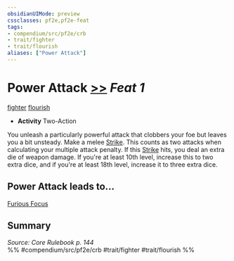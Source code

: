 ```yaml
---
obsidianUIMode: preview
cssclasses: pf2e,pf2e-feat
tags:
- compendium/src/pf2e/crb
- trait/fighter
- trait/flourish
aliases: ["Power Attack"]
---
```

# Power Attack  [>>](rules/core-rulebook/chapter-9-playing-the-game.md#Actions "Two-Action") *Feat 1*  
[fighter](rules/traits/fighter.md "Fighter Class Trait")  [flourish](rules/traits/flourish.md "Flourish Combat Trait")  

- **Activity** Two-Action

You unleash a particularly powerful attack that clobbers your foe but leaves you a bit unsteady. Make a melee [Strike](rules/actions/strike.md). This counts as two attacks when calculating your multiple attack penalty. If this [Strike](rules/actions/strike.md) hits, you deal an extra die of weapon damage. If you're at least 10th level, increase this to two extra dice, and if you're at least 18th level, increase it to three extra dice.

## Power Attack leads to...

[Furious Focus](compendium/feats/furious-focus.md)

## Summary

*Source: Core Rulebook p. 144*  
%% #compendium/src/pf2e/crb #trait/fighter #trait/flourish %%